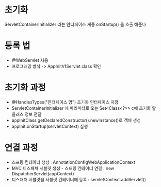 # 초기화

ServletContainerInitializer 라는 인터페이스 게종
onStartup() 을 호출 해준다

# 등록 법
- @WebServlet 사용
- 프로그래밍 방식 -> AppInitV1Servlet.class 확인

# 초기화 과정
- @HandlesTypes("인터페이스 명") 초기화 인터페이스 지정
- ServletContainerInitializer 에 파라미터로 오는 Set<Class<?>> c에 초기화 할 클래스 정보 전달
- appInitClass.getDeclaredConstructor().newInstance()로 객체 생성
- appInit.onStartup(servletContext) 실행

# 연결 과정
- 스프링 컨테이너 생성 : AnnotationConfigWebApplicationContext
- MVC 디스패쳐 서블릿 생성 - 스프링 컨테이너 연결 : new DispatcherServlet(appContext)
- 디스패쳐 서블릿을 서블릿 컨테이너에 등록 : servletContext.addServlet()